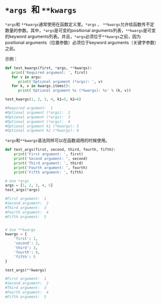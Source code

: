 # `*args `和 `**kwargs`


`*args`和 `**kwargs`通常使用在函数定义里。`*args` 、 `**kwargs`允许给函数传不定数量的参数。其中，`*args`是可变的positional arguments列表，`**kwargs`是可变的keyword arguments列表。并且，`*args`必须位于`**kwargs`之前，因为positional arguments（位置参数）必须位于keyword arguments（关键字参数）之前。


示例：
```python
def test_kwargs(first, *args, **kwargs):
   print('Required argument: ', first)
   for v in args:
      print('Optional argument (*args): ', v)
   for k, v in kwargs.items():
      print('Optional argument %s (*kwargs): %s' % (k, v))

test_kwargs(1, 2, 3, 4, k1=5, k2=6)

#Required argument:  1
#Optional argument (*args):  2
#Optional argument (*args):  3
#Optional argument (*args):  4
#Optional argument k1 (*kwargs): 5
#Optional argument k2 (*kwargs): 6
```


`*args`和`**kwargs`语法同样可以在函数调用的时候使用。

```python
def test_args(first, second, third, fourth, fifth):
    print('First argument: ', first)
    print('Second argument: ', second)
    print('Third argument: ', third)
    print('Fourth argument: ', fourth)
    print('Fifth argument: ', fifth)

# Use *args
args = [1, 2, 3, 4, 5]
test_args(*args)

#First argument:  1
#Second argument:  2
#Third argument:  3
#Fourth argument:  4
#Fifth argument:  5


# Use **kwargs
kwargs = {
    'first': 1,
    'second': 2,
    'third': 3,
    'fourth': 4,
    'fifth': 5
}

test_args(**kwargs)

#First argument:  1
#Second argument:  2
#Third argument:  3
#Fourth argument:  4
#Fifth argument:  5
```
